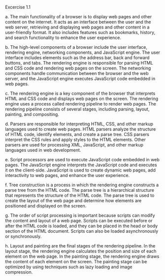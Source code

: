 Excercise 1.1

a. The main functionality of a browser is to display web pages and other content on the internet. It acts as an interface between the user and the web server, retrieving and displaying web pages and other content in a user-friendly format. It also includes features such as bookmarks, history, and search functionality to enhance the user experience.

b. The high-level components of a browser include the user interface, rendering engine, networking components, and JavaScript engine. The user interface includes elements such as the address bar, back and forward buttons, and tabs. The rendering engine is responsible for parsing HTML and CSS code and rendering web pages on the screen. The networking components handle communication between the browser and the web server, and the JavaScript engine executes JavaScript code embedded in web pages.

c. The rendering engine is a key component of the browser that interprets HTML and CSS code and displays web pages on the screen. The rendering engine uses a process called rendering pipeline to render web pages. The rendering pipeline consists of several stages, including parsing, layout, painting, and compositing.

d. Parsers are responsible for interpreting HTML, CSS, and other markup languages used to create web pages. HTML parsers analyze the structure of HTML code, identify elements, and create a parse tree. CSS parsers interpret the CSS rules and apply styles to the HTML elements. Other parsers are used for processing XML, JavaScript, and other markup languages used in web development.

e. Script processors are used to execute JavaScript code embedded in web pages. The JavaScript engine interprets the JavaScript code and executes it on the client-side. JavaScript is used to create dynamic web pages, add interactivity to web pages, and enhance the user experience.

f. Tree construction is a process in which the rendering engine constructs a parse tree from the HTML code. The parse tree is a hierarchical structure that represents the structure of the HTML code. The parse tree is used to create the layout of the web page and determine how elements are positioned and displayed on the screen.

g. The order of script processing is important because scripts can modify the content and layout of a web page. Scripts can be executed before or after the HTML code is loaded, and they can be placed in the head or body section of the HTML document. Scripts can also be loaded asynchronously or synchronously.

h. Layout and painting are the final stages of the rendering pipeline. In the layout stage, the rendering engine calculates the position and size of each element on the web page. In the painting stage, the rendering engine draws the content of each element on the screen. The painting stage can be optimized by using techniques such as lazy loading and image compression.